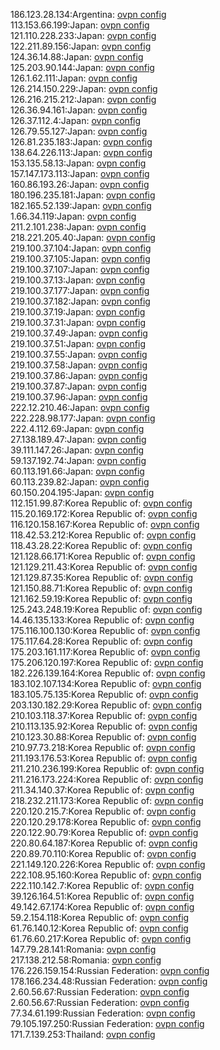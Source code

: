 186.123.28.134:Argentina: [ovpn config](vpn/186_123_28_134.ovpn)  
113.153.66.199:Japan: [ovpn config](vpn/113_153_66_199.ovpn)  
121.110.228.233:Japan: [ovpn config](vpn/121_110_228_233.ovpn)  
122.211.89.156:Japan: [ovpn config](vpn/122_211_89_156.ovpn)  
124.36.14.88:Japan: [ovpn config](vpn/124_36_14_88.ovpn)  
125.203.90.144:Japan: [ovpn config](vpn/125_203_90_144.ovpn)  
126.1.62.111:Japan: [ovpn config](vpn/126_1_62_111.ovpn)  
126.214.150.229:Japan: [ovpn config](vpn/126_214_150_229.ovpn)  
126.216.215.212:Japan: [ovpn config](vpn/126_216_215_212.ovpn)  
126.36.94.161:Japan: [ovpn config](vpn/126_36_94_161.ovpn)  
126.37.112.4:Japan: [ovpn config](vpn/126_37_112_4.ovpn)  
126.79.55.127:Japan: [ovpn config](vpn/126_79_55_127.ovpn)  
126.81.235.183:Japan: [ovpn config](vpn/126_81_235_183.ovpn)  
138.64.226.113:Japan: [ovpn config](vpn/138_64_226_113.ovpn)  
153.135.58.13:Japan: [ovpn config](vpn/153_135_58_13.ovpn)  
157.147.173.113:Japan: [ovpn config](vpn/157_147_173_113.ovpn)  
160.86.193.26:Japan: [ovpn config](vpn/160_86_193_26.ovpn)  
180.196.235.181:Japan: [ovpn config](vpn/180_196_235_181.ovpn)  
182.165.52.139:Japan: [ovpn config](vpn/182_165_52_139.ovpn)  
1.66.34.119:Japan: [ovpn config](vpn/1_66_34_119.ovpn)  
211.2.101.238:Japan: [ovpn config](vpn/211_2_101_238.ovpn)  
218.221.205.40:Japan: [ovpn config](vpn/218_221_205_40.ovpn)  
219.100.37.104:Japan: [ovpn config](vpn/219_100_37_104.ovpn)  
219.100.37.105:Japan: [ovpn config](vpn/219_100_37_105.ovpn)  
219.100.37.107:Japan: [ovpn config](vpn/219_100_37_107.ovpn)  
219.100.37.13:Japan: [ovpn config](vpn/219_100_37_13.ovpn)  
219.100.37.177:Japan: [ovpn config](vpn/219_100_37_177.ovpn)  
219.100.37.182:Japan: [ovpn config](vpn/219_100_37_182.ovpn)  
219.100.37.19:Japan: [ovpn config](vpn/219_100_37_19.ovpn)  
219.100.37.31:Japan: [ovpn config](vpn/219_100_37_31.ovpn)  
219.100.37.49:Japan: [ovpn config](vpn/219_100_37_49.ovpn)  
219.100.37.51:Japan: [ovpn config](vpn/219_100_37_51.ovpn)  
219.100.37.55:Japan: [ovpn config](vpn/219_100_37_55.ovpn)  
219.100.37.58:Japan: [ovpn config](vpn/219_100_37_58.ovpn)  
219.100.37.86:Japan: [ovpn config](vpn/219_100_37_86.ovpn)  
219.100.37.87:Japan: [ovpn config](vpn/219_100_37_87.ovpn)  
219.100.37.96:Japan: [ovpn config](vpn/219_100_37_96.ovpn)  
222.12.210.46:Japan: [ovpn config](vpn/222_12_210_46.ovpn)  
222.228.98.177:Japan: [ovpn config](vpn/222_228_98_177.ovpn)  
222.4.112.69:Japan: [ovpn config](vpn/222_4_112_69.ovpn)  
27.138.189.47:Japan: [ovpn config](vpn/27_138_189_47.ovpn)  
39.111.147.26:Japan: [ovpn config](vpn/39_111_147_26.ovpn)  
59.137.192.74:Japan: [ovpn config](vpn/59_137_192_74.ovpn)  
60.113.191.66:Japan: [ovpn config](vpn/60_113_191_66.ovpn)  
60.113.239.82:Japan: [ovpn config](vpn/60_113_239_82.ovpn)  
60.150.204.195:Japan: [ovpn config](vpn/60_150_204_195.ovpn)  
112.151.99.87:Korea Republic of: [ovpn config](vpn/112_151_99_87.ovpn)  
115.20.169.172:Korea Republic of: [ovpn config](vpn/115_20_169_172.ovpn)  
116.120.158.167:Korea Republic of: [ovpn config](vpn/116_120_158_167.ovpn)  
118.42.53.212:Korea Republic of: [ovpn config](vpn/118_42_53_212.ovpn)  
118.43.28.22:Korea Republic of: [ovpn config](vpn/118_43_28_22.ovpn)  
121.128.66.171:Korea Republic of: [ovpn config](vpn/121_128_66_171.ovpn)  
121.129.211.43:Korea Republic of: [ovpn config](vpn/121_129_211_43.ovpn)  
121.129.87.35:Korea Republic of: [ovpn config](vpn/121_129_87_35.ovpn)  
121.150.88.71:Korea Republic of: [ovpn config](vpn/121_150_88_71.ovpn)  
121.162.59.19:Korea Republic of: [ovpn config](vpn/121_162_59_19.ovpn)  
125.243.248.19:Korea Republic of: [ovpn config](vpn/125_243_248_19.ovpn)  
14.46.135.133:Korea Republic of: [ovpn config](vpn/14_46_135_133.ovpn)  
175.116.100.130:Korea Republic of: [ovpn config](vpn/175_116_100_130.ovpn)  
175.117.64.28:Korea Republic of: [ovpn config](vpn/175_117_64_28.ovpn)  
175.203.161.117:Korea Republic of: [ovpn config](vpn/175_203_161_117.ovpn)  
175.206.120.197:Korea Republic of: [ovpn config](vpn/175_206_120_197.ovpn)  
182.226.139.164:Korea Republic of: [ovpn config](vpn/182_226_139_164.ovpn)  
183.102.107.134:Korea Republic of: [ovpn config](vpn/183_102_107_134.ovpn)  
183.105.75.135:Korea Republic of: [ovpn config](vpn/183_105_75_135.ovpn)  
203.130.182.29:Korea Republic of: [ovpn config](vpn/203_130_182_29.ovpn)  
210.103.118.37:Korea Republic of: [ovpn config](vpn/210_103_118_37.ovpn)  
210.113.135.92:Korea Republic of: [ovpn config](vpn/210_113_135_92.ovpn)  
210.123.30.88:Korea Republic of: [ovpn config](vpn/210_123_30_88.ovpn)  
210.97.73.218:Korea Republic of: [ovpn config](vpn/210_97_73_218.ovpn)  
211.193.176.53:Korea Republic of: [ovpn config](vpn/211_193_176_53.ovpn)  
211.210.236.199:Korea Republic of: [ovpn config](vpn/211_210_236_199.ovpn)  
211.216.173.224:Korea Republic of: [ovpn config](vpn/211_216_173_224.ovpn)  
211.34.140.37:Korea Republic of: [ovpn config](vpn/211_34_140_37.ovpn)  
218.232.211.173:Korea Republic of: [ovpn config](vpn/218_232_211_173.ovpn)  
220.120.215.7:Korea Republic of: [ovpn config](vpn/220_120_215_7.ovpn)  
220.120.29.178:Korea Republic of: [ovpn config](vpn/220_120_29_178.ovpn)  
220.122.90.79:Korea Republic of: [ovpn config](vpn/220_122_90_79.ovpn)  
220.80.64.187:Korea Republic of: [ovpn config](vpn/220_80_64_187.ovpn)  
220.89.70.110:Korea Republic of: [ovpn config](vpn/220_89_70_110.ovpn)  
221.149.120.226:Korea Republic of: [ovpn config](vpn/221_149_120_226.ovpn)  
222.108.95.160:Korea Republic of: [ovpn config](vpn/222_108_95_160.ovpn)  
222.110.142.7:Korea Republic of: [ovpn config](vpn/222_110_142_7.ovpn)  
39.126.164.51:Korea Republic of: [ovpn config](vpn/39_126_164_51.ovpn)  
49.142.67.174:Korea Republic of: [ovpn config](vpn/49_142_67_174.ovpn)  
59.2.154.118:Korea Republic of: [ovpn config](vpn/59_2_154_118.ovpn)  
61.76.140.12:Korea Republic of: [ovpn config](vpn/61_76_140_12.ovpn)  
61.76.60.217:Korea Republic of: [ovpn config](vpn/61_76_60_217.ovpn)  
147.79.28.141:Romania: [ovpn config](vpn/147_79_28_141.ovpn)  
217.138.212.58:Romania: [ovpn config](vpn/217_138_212_58.ovpn)  
176.226.159.154:Russian Federation: [ovpn config](vpn/176_226_159_154.ovpn)  
178.166.234.48:Russian Federation: [ovpn config](vpn/178_166_234_48.ovpn)  
2.60.56.67:Russian Federation: [ovpn config](vpn/2_60_56_67.ovpn)  
2.60.56.67:Russian Federation: [ovpn config](vpn/2_60_56_67.ovpn)  
77.34.61.199:Russian Federation: [ovpn config](vpn/77_34_61_199.ovpn)  
79.105.197.250:Russian Federation: [ovpn config](vpn/79_105_197_250.ovpn)  
171.7.139.253:Thailand: [ovpn config](vpn/171_7_139_253.ovpn)  
